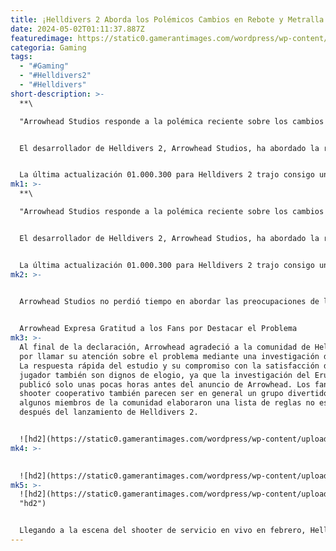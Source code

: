 ```yaml
---
title: ¡Helldivers 2 Aborda los Polémicos Cambios en Rebote y Metralla!
date: 2024-05-02T01:11:37.887Z
featuredimage: https://static0.gamerantimages.com/wordpress/wp-content/uploads/2024/05/helldivers-2-r-36-eruptor.png?q=70&fit=contain&w=1140&h=&dpr=1
categoria: Gaming
tags:
  - "#Gaming"
  - "#Helldivers2"
  - "#Helldivers"
short-description: >-
  **\

  "Arrowhead Studios responde a la polémica reciente sobre los cambios en la mecánica de rebote y metralla en Helldivers 2"**


  El desarrollador de Helldivers 2, Arrowhead Studios, ha abordado la reciente indignación de la comunidad con respecto a los cambios en la mecánica de rebote del juego. Tras el parche 01.000.300 para Helldivers 2, los jugadores informaron de una mayor frecuencia de muertes causadas por proyectiles que rebotan, incluso de explosivos como cohetes.


  La última actualización 01.000.300 para Helldivers 2 trajo consigo una serie de ajustes, incluidos cambios en el daño de las armas, la dificultad de los enemigos y los estratagemas. Un cambio específico involucró la mecánica de rebote, lo que ha provocado problemas generalizados entre los jugadores, ya que clips compartidos en las redes
mk1: >-
  **\

  "Arrowhead Studios responde a la polémica reciente sobre los cambios en la mecánica de rebote y metralla en Helldivers 2"**


  El desarrollador de Helldivers 2, Arrowhead Studios, ha abordado la reciente indignación de la comunidad con respecto a los cambios en la mecánica de rebote del juego. Tras el parche 01.000.300 para Helldivers 2, los jugadores informaron de una mayor frecuencia de muertes causadas por proyectiles que rebotan, incluso de explosivos como cohetes.


  La última actualización 01.000.300 para Helldivers 2 trajo consigo una serie de ajustes, incluidos cambios en el daño de las armas, la dificultad de los enemigos y los estratagemas. Un cambio específico involucró la mecánica de rebote, lo que ha provocado problemas generalizados entre los jugadores, ya que clips compartidos en las redes sociales muestran a Helldivers muriendo inexplicablemente con mucha frecuencia por sus propios rebotes, incluso aquellos que involucran cohetes y explosivos. Un usuario de Reddit investigó la anomalía y descubrió que el culpable era el R-36 Eruptor, un arma explosiva que genera metralla al detonar. Mientras que las balas rebotantes fueron el punto inicial de controversia, resultó que la metralla del Eruptor estaba causando las muertes inesperadas. El análisis sugirió que otras armas con efectos de metralla podrían exhibir un comportamiento similar, pero el Eruptor era el más problemático.
mk2: >-
  

  Arrowhead Studios no perdió tiempo en abordar las preocupaciones de la comunidad, publicando una declaración en Reddit, reconociendo el problema con el R-36 Eruptor de Helldivers 2 y anunciando correcciones planificadas para el arma. Para eliminar la posibilidad de daño inducido por la metralla, el efecto de metralla del Eruptor se eliminará por completo. Sin embargo, para mantener la efectividad del arma, Arrowhead aumentará el daño del impacto directo. Este ajuste asegurará que el Eruptor siga siendo "menos letal para el operador pero igual de poderoso contra los enemigos". Arrowhead ve esto como un impulso para el Eruptor, por lo que la clasificación explosiva del arma, el daño de área de efecto y su capacidad para destruir objetos, tapar agujeros y aniquilar fabricadores permanecerán sin cambios.


  Arrowhead Expresa Gratitud a los Fans por Destacar el Problema
mk3: >-
  Al final de la declaración, Arrowhead agradeció a la comunidad de Helldivers 2
  por llamar su atención sobre el problema mediante una investigación diligente.
  La respuesta rápida del estudio y su compromiso con la satisfacción del
  jugador también son dignos de elogio, ya que la investigación del Eruptor se
  publicó solo unas pocas horas antes del anuncio de Arrowhead. Los fans del
  shooter cooperativo también parecen ser en general un grupo divertido, ya que
  algunos miembros de la comunidad elaboraron una lista de reglas no escritas
  después del lanzamiento de Helldivers 2.


  ![hd2](https://static0.gamerantimages.com/wordpress/wp-content/uploads/2024/04/helldivers-tm-2-2024-04-24-5_05_32-pm.png?q=49&fit=contain&w=750&h=415&dpr=2 "hd2")
mk4: >-
  

  ![hd2](https://static0.gamerantimages.com/wordpress/wp-content/uploads/2024/04/helldivers-2-automatons-swords.jpg?q=70&fit=contain&w=750&h=415&dpr=1 "hd2")
mk5: >-
  ![hd2](https://static0.gamerantimages.com/wordpress/wp-content/uploads/2024/04/helldivers-2-autocannon-closing-bug-holes-thumbnail.jpg?q=49&fit=contain&w=750&h=415&dpr=2
  "hd2")


  Llegando a la escena del shooter de servicio en vivo en febrero, Helldivers 2 ha sido un éxito sin precedentes para Arrowhead. El shooter cooperativo ha ocupado consistentemente altos lugares en las listas de juegos más jugados de Steam y, según informes, ha vendido más de 8 millones de copias en PS5 y PC. Parte del éxito se debe al ritmo constante de actualizaciones, correcciones y bonos de guerra para Helldivers 2 de Arrowhead, así como a las rápidas reacciones a la retroalimentación de la comunidad. Gracias a la dedicación del estudio, Helldivers 2 parece estar bien posicionado para mantener su impulso durante los próximos meses.
---
```

